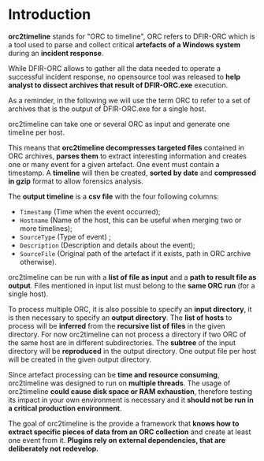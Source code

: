 # Introduction

**orc2timeline** stands for "ORC to timeline", ORC refers to DFIR-ORC which is a tool used to parse and collect critical **artefacts of a Windows system** during an **incident response**.

While DFIR-ORC allows to gather all the data needed to operate a successful incident response, no opensource tool was released to **help analyst to dissect archives that result of DFIR-ORC.exe** execution.

As a reminder, in the following we will use the term ORC to refer to a set of archives that is the output of DFIR-ORC.exe for a single host.

orc2timeline can take one or several ORC as input and generate one timeline per host.

This means that **orc2timeline decompresses targeted files** contained in ORC archives, **parses them** to extract interesting information and creates one or many event for a given artefact. One event must contain a timestamp. A **timeline** will then be created, **sorted by date** and **compressed in gzip** format to allow forensics analysis.

The **output timeline** is a **csv file** with the four following columns:
  - `Timestamp` (Time when the event occurred);
  - `Hostname` (Name of the host, this can be useful when merging two or more timelines);
  - `SourceType` (Type of event) ;
  - `Description` (Description and details about the event);
  - `SourceFile` (Original path of the artefact if it exists, path in ORC archive otherwise).

orc2timeline can be run with a **list of file as input** and a **path to result file as output**. Files mentioned in input list must belong to the **same ORC run** (for a single host).

To process multiple ORC, it is also possible to specify an **input directory**, it is then necessary to specify an **output directory**. The **list of hosts** to process will be **inferred** from the **recursive list of files** in the given directory. For now orc2timeline can not process a directory if two ORC of the same host are in different subdirectories. The **subtree** of the input directory will be **reproduced** in the output directory. One output file per host will be created in the given output directory.

Since artefact processing can be **time and resource consuming**, orc2timeline was designed to run on **multiple threads**. The usage of orc2timeline **could cause disk space or RAM exhaustion**, therefore testing its impact in your own environment is necessary and it **should not be run in a critical production environment**.

The goal of orc2timeline is the provide a framework that **knows how to extract specific pieces of data from an ORC collection** and create at least one event from it. **Plugins rely on external dependencies, that are deliberately not redevelop.**
